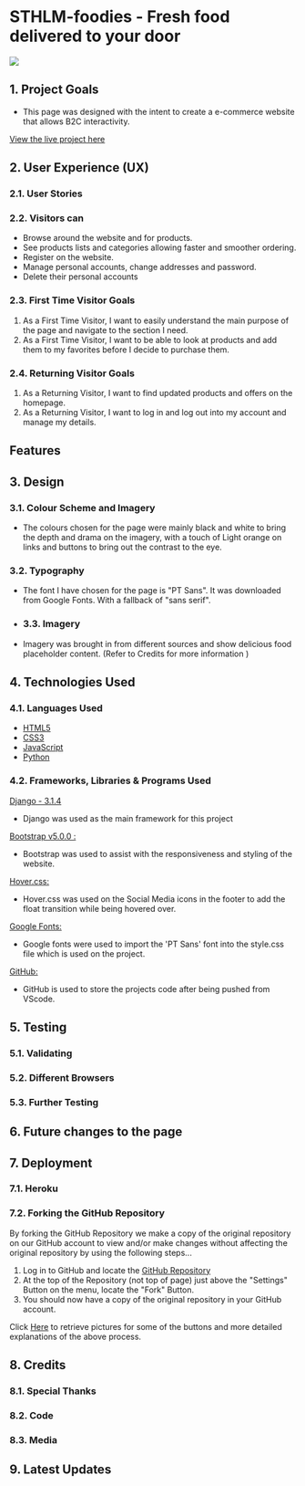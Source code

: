 # STHLM-foodies - Fresh food delivered to your door

<img src="https://github.com/fdasabino/fullstack_toolkit/blob/master2/media/images/Wire.jpg">

## 1. Project Goals

- This page was designed with the intent to create a e-commerce website that allows B2C interactivity.

[View the live project here](https://sthlm-foodies.herokuapp.com/)

## 2. User Experience (UX)

### 2.1. User Stories

### 2.2. Visitors can

- Browse around the website and for products.
- See products lists and categories allowing faster and smoother ordering.
- Register on the website.
- Manage personal accounts, change addresses and password.
- Delete their personal accounts

### 2.3. First Time Visitor Goals

1. As a First Time Visitor, I want to easily understand the main purpose of the page and navigate to the section I need.
2. As a First Time Visitor, I want to be able to look at products and add them to my favorites before I decide to purchase them.

### 2.4. Returning Visitor Goals

1. As a Returning Visitor, I want to find updated products and offers on the homepage.
2. As a Returning Visitor, I want to log in and log out into my account and manage my details.

## Features

## 3. Design

### 3.1. Colour Scheme and Imagery

- The colours chosen for the page were mainly black and white to bring the depth and drama on the imagery,
  with a touch of Light orange on links and buttons to bring out the contrast to the eye.

### 3.2. Typography

- The font I have chosen for the page is "PT Sans". It was downloaded from Google Fonts. With a fallback of "sans serif".

- ### 3.3. Imagery

- Imagery was brought in from different sources and show delicious food placeholder content. (Refer to Credits for more information )

## 4. Technologies Used

### 4.1. Languages Used

- [HTML5](https://en.wikipedia.org/wiki/HTML5)
- [CSS3](https://en.wikipedia.org/wiki/Cascading_Style_Sheets)
- [JavaScript](https://en.wikipedia.org/wiki/javascript)
- [Python](https://en.wikipedia.org/wiki/javascript)

### 4.2. Frameworks, Libraries & Programs Used

[Django - 3.1.4](https://www.djangoproject.com/)

- Django was used as the main framework for this project

[Bootstrap v5.0.0 :](https://getbootstrap.com/)

- Bootstrap was used to assist with the responsiveness and styling of the website.

[Hover.css:](https://ianlunn.github.io/Hover/)

- Hover.css was used on the Social Media icons in the footer to add the float transition while being hovered over.

[Google Fonts:](https://fonts.google.com/)

- Google fonts were used to import the 'PT Sans' font into the style.css file which is used on the project.

[GitHub:](https://github.com/)

- GitHub is used to store the projects code after being pushed from VScode.

## 5. Testing

### 5.1. Validating

### 5.2. Different Browsers

### 5.3. Further Testing

## 6. Future changes to the page

## 7. Deployment

### 7.1. Heroku

### 7.2. Forking the GitHub Repository

By forking the GitHub Repository we make a copy of the original repository on our GitHub account to view and/or make changes without affecting the original repository by using the following steps...

1. Log in to GitHub and locate the [GitHub Repository](https://github.com/)
2. At the top of the Repository (not top of page) just above the "Settings" Button on the menu, locate the "Fork" Button.
3. You should now have a copy of the original repository in your GitHub account.

Click [Here](https://help.github.com/en/github/creating-cloning-and-archiving-repositories/cloning-a-repository#cloning-a-repository-to-github-desktop) to retrieve pictures for some of the buttons and more detailed explanations of the above process.

## 8. Credits

### 8.1. Special Thanks

### 8.2. Code

### 8.3. Media

## 9. Latest Updates
